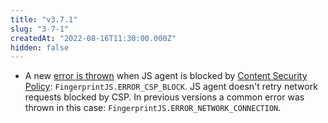 ```yaml
---
title: "v3.7.1"
slug: "3-7-1"
createdAt: "2022-08-16T11:30:00.000Z"
hidden: false
---
```

- A new [error is thrown](doc:js-agent#error-handling) when JS agent is blocked by [Content Security Policy](https://developer.mozilla.org/en-US/docs/Web/HTTP/CSP): `FingerprintJS.ERROR_CSP_BLOCK`. JS agent doesn't retry network requests blocked by CSP. In previous versions a common error was thrown in this case: `FingerprintJS.ERROR_NETWORK_CONNECTION`.